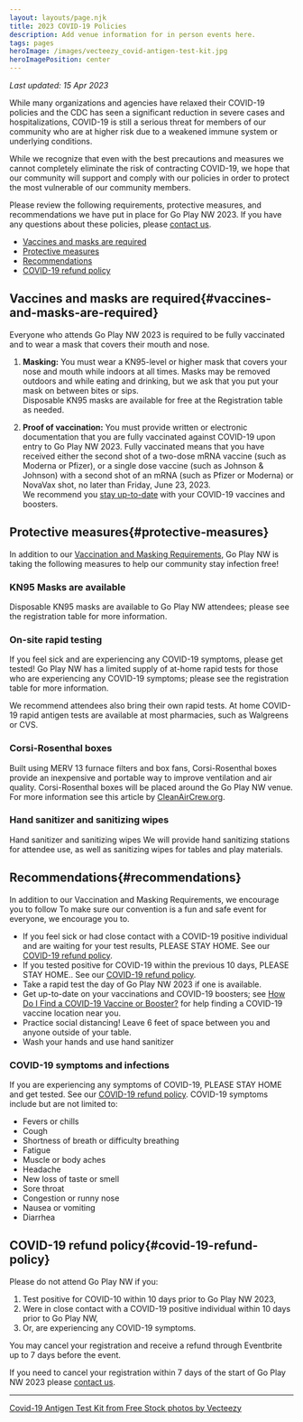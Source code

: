 ```yaml
---
layout: layouts/page.njk
title: 2023 COVID-19 Policies
description: Add venue information for in person events here.
tags: pages
heroImage: /images/vecteezy_covid-antigen-test-kit.jpg
heroImagePosition: center
---
```

 
_Last updated: 15 Apr 2023_

While many organizations and agencies have relaxed their COVID-19 policies and the CDC has seen a significant reduction in severe cases and hospitalizations, COVID-19 is still a serious threat for members of our community who are at higher risk due to a weakened immune system or underlying conditions.

While we recognize that even with the best precautions and measures we cannot completely eliminate the risk of contracting COVID-19, we hope that our community will support and comply with our policies in order to protect the most vulnerable of our community members.

Please review the following requirements, protective measures, and recommendations we have put in place for Go Play NW 2023. If you have any questions about these policies, please [contact us](/contact-us).

* [Vaccines and masks are required](#vaccines-and-masks-are-required)
* [Protective measures](#protective-measures)
* [Recommendations](#recommendations)
* [COVID-19 refund policy](#covid-19-refund-policy)

## Vaccines and masks are required{#vaccines-and-masks-are-required}
Everyone who attends Go Play NW 2023 is required to be fully vaccinated and to wear a mask that covers their mouth and nose.

1. **Masking:** You must wear a KN95-level or higher mask that covers your nose and mouth while indoors at all times. Masks may be removed outdoors and while eating and drinking, but we ask that you put your mask on between bites or sips.  
Disposable KN95 masks are available for free at the Registration table as needed.

2. **Proof of vaccination:** You must provide written or electronic documentation that you are fully vaccinated against COVID-19 upon entry to Go Play NW 2023. Fully vaccinated means that you have received either the second shot of a two-dose mRNA vaccine (such as Moderna or Pfizer), or a single dose vaccine (such as Johnson & Johnson) with a second shot of an mRNA (such as Pfizer or Moderna) or NovaVax shot, no later than Friday, June 23, 2023.  
We recommend you [stay up-to-date](https://www.cdc.gov/coronavirus/2019-ncov/vaccines/stay-up-to-date.html) with your COVID-19 vaccines and boosters.


## Protective measures{#protective-measures}
In addition to our [Vaccination and Masking Requirements](#vaccines-and-masks-are-required), Go Play NW is taking the following measures to help our community stay infection free!

### KN95 Masks are available
Disposable KN95 masks are available to Go Play NW attendees; please see the registration table for more information.

### On-site rapid testing
If you feel sick and are experiencing any COVID-19 symptoms, please get tested! Go Play NW has a limited supply of at-home rapid tests for those who are experiencing any COVID-19 symptoms; please see the registration table for more information.

We recommend attendees also bring their own rapid tests. At home COVID-19 rapid antigen tests are available at most pharmacies, such as Walgreens or CVS.

### Corsi-Rosenthal boxes
Built using MERV 13 furnace filters and box fans, Corsi-Rosenthal boxes provide an inexpensive and portable way to improve ventilation and air quality. Corsi-Rosenthal boxes will be placed around the Go Play NW venue. For more information see this article by [CleanAirCrew.org](https://cleanaircrew.org/box-fan-filters/).

### Hand sanitizer and sanitizing wipes
Hand sanitizer and sanitizing wipes
We will provide hand sanitizing stations for attendee use, as well as sanitizing wipes for tables and play materials.

## Recommendations{#recommendations}
In addition to our Vaccination and Masking Requirements, we encourage you to follow  To make sure our convention is a fun and safe event for everyone, we encourage you to.

* If you feel sick or had close contact with a COVID-19 positive individual and are waiting for your test results, PLEASE STAY HOME. See our [COVID-19 refund policy](#covid-19-refund-policy).
* If you tested positive for COVID-19 within the previous 10 days, PLEASE STAY HOME.. See our [COVID-19 refund policy](#covid-19-refund-policy). 
* Take a rapid test the day of Go Play NW 2023 if one is available.
* Get up-to-date on your vaccinations and COVID-19 boosters; see [How Do I Find a COVID-19 Vaccine or Booster?](https://www.cdc.gov/coronavirus/2019-ncov/vaccines/How-Do-I-Get-a-COVID-19-Vaccine.html) for help finding a COVID-19 vaccine location near you.
* Practice social distancing! Leave 6 feet of space between you and anyone outside of your table.
* Wash your hands and use hand sanitizer

### COVID-19 symptoms and infections
If you are experiencing any symptoms of COVID-19, PLEASE STAY HOME and get tested. See our [COVID-19 refund policy](#covid-19-refund-policy).
COVID-19 symptoms include but are not limited to: 

* Fevers or chills
* Cough 
* Shortness of breath or difficulty breathing
* Fatigue
* Muscle or body aches
* Headache
* New loss of taste or smell
* Sore throat
* Congestion or runny nose
* Nausea or vomiting
* Diarrhea

## COVID-19 refund policy{#covid-19-refund-policy}
Please do not attend Go Play NW if you:

1. Test positive for COVID-10 within 10 days prior to Go Play NW 2023,
2. Were in close contact with a COVID-19 positive individual within 10 days prior to Go Play NW,
3. Or, are experiencing any COVID-19 symptoms.

You may cancel your registration and receive a refund through Eventbrite up to 7 days before the event.

If you need to cancel your registration within 7 days of the start of Go Play NW 2023 please [contact us](/contact-us).

---
<a href="https://www.vecteezy.com/free-photos">Covid-19 Antigen Test Kit from Free Stock photos by Vecteezy</a>